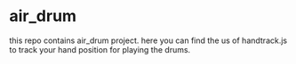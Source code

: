 # air_drum
this repo contains air_drum project.
here you can find the us of handtrack.js to track your  hand position for 
playing the drums.
